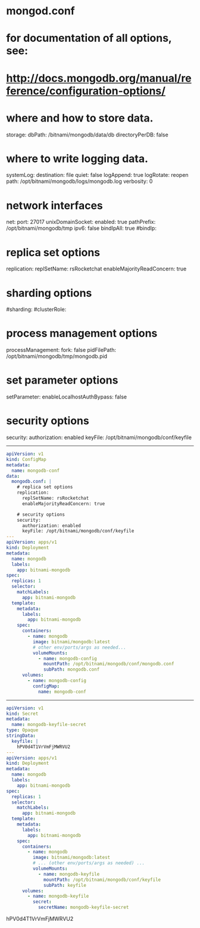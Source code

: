 # mongod.conf
# for documentation of all options, see:
#   http://docs.mongodb.org/manual/reference/configuration-options/

# where and how to store data.
storage:
  dbPath: /bitnami/mongodb/data/db
  directoryPerDB: false

# where to write logging data.
systemLog:
  destination: file
  quiet: false
  logAppend: true
  logRotate: reopen
  path: /opt/bitnami/mongodb/logs/mongodb.log
  verbosity: 0

# network interfaces
net:
  port: 27017
  unixDomainSocket:
    enabled: true
    pathPrefix: /opt/bitnami/mongodb/tmp
  ipv6: false
  bindIpAll: true
  #bindIp:

# replica set options
replication:
  replSetName: rsRocketchat
  enableMajorityReadConcern: true

# sharding options
#sharding:
  #clusterRole:

# process management options
processManagement:
   fork: false
   pidFilePath: /opt/bitnami/mongodb/tmp/mongodb.pid

# set parameter options
setParameter:
   enableLocalhostAuthBypass: false

# security options
security:
  authorization: enabled
  keyFile: /opt/bitnami/mongodb/conf/keyfile

---

```yaml
apiVersion: v1
kind: ConfigMap
metadata:
  name: mongodb-conf
data:
  mongodb.conf: |
    # replica set options
    replication:
      replSetName: rsRocketchat
      enableMajorityReadConcern: true

    # security options
    security:
      authorization: enabled
      keyFile: /opt/bitnami/mongodb/conf/keyfile
---
apiVersion: apps/v1
kind: Deployment
metadata:
  name: mongodb
  labels:
    app: bitnami-mongodb
spec:
  replicas: 1
  selector:
    matchLabels:
      app: bitnami-mongodb
  template:
    metadata:
      labels:
        app: bitnami-mongodb
    spec:
      containers:
        - name: mongodb
          image: bitnami/mongodb:latest
          # other env/ports/args as needed...
          volumeMounts:
            - name: mongodb-config
              mountPath: /opt/bitnami/mongodb/conf/mongodb.conf
              subPath: mongodb.conf
      volumes:
        - name: mongodb-config
          configMap:
            name: mongodb-conf
```

---

```yaml
apiVersion: v1
kind: Secret
metadata:
  name: mongodb-keyfile-secret
type: Opaque
stringData:
  keyfile: |
    hPV0d4T1VrVmFjMWRVU2
---
apiVersion: apps/v1
kind: Deployment
metadata:
  name: mongodb
  labels:
    app: bitnami-mongodb
spec:
  replicas: 1
  selector:
    matchLabels:
      app: bitnami-mongodb
  template:
    metadata:
      labels:
        app: bitnami-mongodb
    spec:
      containers:
        - name: mongodb
          image: bitnami/mongodb:latest
          # ... (other env/ports/args as needed) ...
          volumeMounts:
            - name: mongodb-keyfile
              mountPath: /opt/bitnami/mongodb/conf/keyfile
              subPath: keyfile
      volumes:
        - name: mongodb-keyfile
          secret:
            secretName: mongodb-keyfile-secret
```




hPV0d4T1VrVmFjMWRVU2
